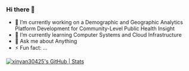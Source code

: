 ### Hi there 👋

- 🔭 I’m currently working on a Demographic and Geographic Analytics Platform Development for Community-Level Public Health Insight
- 🌱 I’m currently learning Computer Systems and Cloud Infrastructure
- 💬 Ask me about Anything
- ⚡ Fun fact: ...


[![xinyan30425's GitHub | Stats](https://stats.quine.sh/xinyan30425/github?theme=dark)](https://quine.sh?utm_source=widgets&utm_campaign=xinyan30425)
